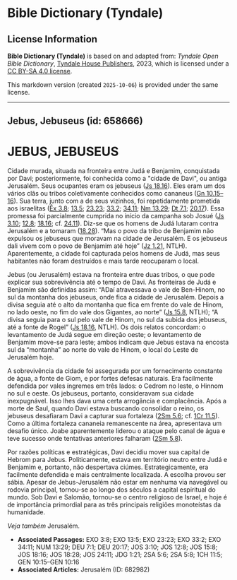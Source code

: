 # Bible Dictionary (Tyndale)

## License Information

**Bible Dictionary (Tyndale)** is based on and adapted from: _Tyndale Open Bible Dictionary_, [Tyndale House Publishers](https://tyndaleopenresources.com/), 2023, which is licensed under a [CC BY-SA 4.0 license](https://creativecommons.org/licenses/by-sa/4.0/legalcode.en).

This markdown version (created `2025-10-06`) is provided under the same license.



--------------------------------

## Jebus, Jebuseus (id: 658666)

JEBUS, JEBUSEUS
===============

Cidade murada, situada na fronteira entre Judá e Benjamim, conquistada por Davi; posteriormente, foi conhecida como a "cidade de Davi", ou antiga Jerusalém. Seus ocupantes eram os jebuseus ([Js 18\.16](https://ref.ly/Josh18:16)). Eles eram um dos vários clãs ou tribos coletivamente conhecidos como cananeus ([Gn 10\.15–16](https://ref.ly/Gen10:15-Gen10:16)). Sua terra, junto com a de seus vizinhos, foi repetidamente prometida aos israelitas ([Êx 3\.8](https://ref.ly/Exod3:8); [13\.5](https://ref.ly/Exod13:5); [23\.23](https://ref.ly/Exod23:23); [33\.2](https://ref.ly/Exod33:2); [34\.11](https://ref.ly/Exod34:11); [Nm 13\.29](https://ref.ly/Num13:29); [Dt 7\.1](https://ref.ly/Deut7:1); [20\.17](https://ref.ly/Deut20:17)). Essa promessa foi parcialmente cumprida no início da campanha sob Josué ([Js 3\.10](https://ref.ly/Josh3:10); [12\.8](https://ref.ly/Josh12:8); [18\.16](https://ref.ly/Josh18:16); cf. [24\.11](https://ref.ly/Josh24:11)). Diz\-se que os homens de Judá lutaram contra Jerusalém e a tomaram ([18\.28](https://ref.ly/Josh18:28)). “Mas o povo da tribo de Benjamim não expulsou os jebuseus que moravam na cidade de Jerusalém. E os jebuseus dali vivem com o povo de Benjamim até hoje” ([Jz 1\.21](https://ref.ly/Judg1:21), NTLH). Aparentemente, a cidade foi capturada pelos homens de Judá, mas seus habitantes não foram destruídos e mais tarde reocuparam o local.

Jebus (ou Jerusalém) estava na fronteira entre duas tribos, o que pode explicar sua sobrevivência até o tempo de Davi. As fronteiras de Judá e Benjamim são definidas assim: “ADaí atravessava o vale de Ben\-Hinom, no sul da montanha dos jebuseus, onde fica a cidade de Jerusalém. Depois a divisa seguia até o alto da montanha que fica em frente do vale de Hinom, no lado oeste, no fim do vale dos Gigantes, ao norte” ([Js 15\.8](https://ref.ly/Josh15:8), NTLH); “A divisa seguia para o sul pelo vale de Hinom, no sul da subida dos jebuseus, até a fonte de Rogel” ([Js 18\.16](https://ref.ly/Josh18:16), NTLH). Os dois relatos concordam: o levantamento de Judá segue em direção oeste; o levantamento de Benjamim move\-se para leste; ambos indicam que Jebus estava na encosta sul da “montanha” ao norte do vale de Hinom, o local do Leste de Jerusalém hoje.

A sobrevivência da cidade foi assegurada por um fornecimento constante de água, a fonte de Giom, e por fortes defesas naturais. Era facilmente defendida por vales íngremes em três lados: o Cedrom no leste, o Hinnom no sul e oeste. Os jebuseus, portanto, consideravam sua cidade inexpugnável. Isso lhes dava uma certa arrogância e complacência. Após a morte de Saul, quando Davi estava buscando consolidar o reino, os jebuseus desafiaram Davi a capturar sua fortaleza ([2Sm 5\.6](https://ref.ly/2Sam5:6); cf. [1Cr 11\.5](https://ref.ly/1Chr11:5)). Como a última fortaleza cananeia remanescente na área, apresentava um desafio único. Joabe aparentemente liderou o ataque pelo canal de água e teve sucesso onde tentativas anteriores falharam ([2Sm 5\.8](https://ref.ly/2Sam5:8)).

Por razões políticas e estratégicas, Davi decidiu mover sua capital de Hebrom para Jebus. Politicamente, estava em território neutro entre Judá e Benjamim e, portanto, não despertava ciúmes. Estrategicamente, era facilmente defendida e mais centralmente localizada. A escolha provou ser sábia. Apesar de Jebus\-Jerusalém não estar em nenhuma via navegável ou rodovia principal, tornou\-se ao longo dos séculos a capital espiritual do mundo. Sob Davi e Salomão, tornou\-se o centro religioso de Israel, e hoje é de importância primordial para as três principais religiões monoteístas da humanidade.

*Veja também* Jerusalém.

* **Associated Passages:** EXO 3:8; EXO 13:5; EXO 23:23; EXO 33:2; EXO 34:11; NUM 13:29; DEU 7:1; DEU 20:17; JOS 3:10; JOS 12:8; JOS 15:8; JOS 18:16; JOS 18:28; JOS 24:11; JDG 1:21; 2SA 5:6; 2SA 5:8; 1CH 11:5; GEN 10:15–GEN 10:16
* **Associated Articles:** Jerusalém (ID: 682982)

